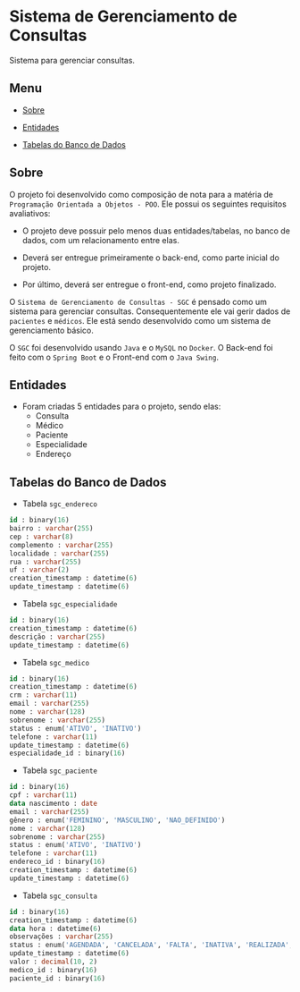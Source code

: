 # Sistema de Gerenciamento de Consultas
Sistema para gerenciar consultas.

## Menu

* [Sobre](#sobre)

* [Entidades](#entidades)

* [Tabelas do Banco de Dados](#tabelas-do-banco-de-dados)

## Sobre

O projeto foi desenvolvido como composição de nota para a matéria de `Programação Orientada a Objetos - POO`. Ele possui os seguintes requisitos avaliativos: 

* O projeto deve possuir pelo menos duas entidades/tabelas, no banco de dados, com um relacionamento entre elas.

* Deverá ser entregue primeiramente o back-end, como parte inicial do projeto.

* Por último, deverá ser entregue o front-end, como projeto finalizado.

O `Sistema de Gerenciamento de Consultas - SGC` é pensado como um sistema para gerenciar consultas. Consequentemente ele vai gerir dados de `pacientes` e `médicos`. Ele está sendo desenvolvido como um sistema de gerenciamento básico.

O `SGC` foi desenvolvido usando `Java` e o `MySQL` no `Docker`. O Back-end foi feito com o `Spring Boot` e o Front-end com o `Java Swing`.

## Entidades

* Foram criadas 5 entidades para o projeto, sendo elas:
  * Consulta
  * Médico
  * Paciente
  * Especialidade
  * Endereço

## Tabelas do Banco de Dados

* Tabela `sgc_endereco`

```sql
id : binary(16)
bairro : varchar(255)
cep : varchar(8)
complemento : varchar(255)
localidade : varchar(255)
rua : varchar(255)
uf : varchar(2)
creation_timestamp : datetime(6)
update_timestamp : datetime(6)
```

* Tabela `sgc_especialidade`

```sql
id : binary(16)
creation_timestamp : datetime(6)
descrição : varchar(255)
update_timestamp : datetime(6)
```

* Tabela `sgc_medico`

```sql
id : binary(16)
creation_timestamp : datetime(6)
crm : varchar(11)
email : varchar(255)
nome : varchar(128)
sobrenome : varchar(255)
status : enum('ATIVO', 'INATIVO')
telefone : varchar(11)
update_timestamp : datetime(6)
especialidade_id : binary(16)
```

* Tabela `sgc_paciente`

```sql
id : binary(16)
cpf : varchar(11)
data nascimento : date
email : varchar(255)
gênero : enum('FEMININO', 'MASCULINO', 'NAO_DEFINIDO')
nome : varchar(128)
sobrenome : varchar(255)
status : enum('ATIVO', 'INATIVO')
telefone : varchar(11)
endereco_id : binary(16)
creation_timestamp : datetime(6)
update_timestamp : datetime(6)
```

* Tabela `sgc_consulta`

```sql
id : binary(16)
creation_timestamp : datetime(6)
data hora : datetime(6)
observações : varchar(255)
status : enum('AGENDADA', 'CANCELADA', 'FALTA', 'INATIVA', 'REALIZADA', 'REAGENDADA')
update_timestamp : datetime(6)
valor : decimal(10, 2)
medico_id : binary(16)
paciente_id : binary(16)
```
